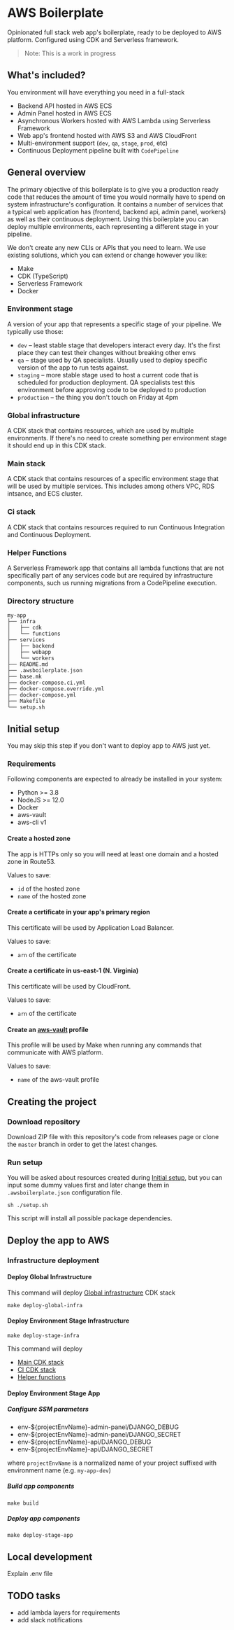 # AWS Boilerplate
Opinionated full stack web app's boilerplate, ready to be deployed to AWS platform. Configured using CDK and Serverless 
framework.

> Note: This is a work in progress

## What's included?
You environment will have everything you need in a full-stack 
* Backend API hosted in AWS ECS
* Admin Panel hosted in AWS ECS
* Asynchronous Workers hosted with AWS Lambda using Serverless Framework
* Web app's frontend hosted with AWS S3 and AWS CloudFront
* Multi-environment support (`dev`, `qa`, `stage`, `prod`, etc)
* Continuous Deployment pipeline built with `CodePipeline`

## General overview
The primary objective of this boilerplate is to give you a production ready code that reduces the amount of time you 
would normally have to spend on system infrastructure's configuration. It contains a number of services that a typical
web application has (frontend, backend api, admin panel, workers) as well as their continuous deployment. Using this 
boilerplate you can deploy multiple environments, each representing a different stage in your pipeline.

We don't create any new CLIs or APIs that you need to learn. We use existing solutions, 
which you can extend or change however you like:
* Make
* CDK (TypeScript)
* Serverless Framework
* Docker

### Environment stage
A version of your app that represents a specific stage of your pipeline. We typically use those:
* `dev` – least stable stage that developers interact every day. It's the first place they can test their changes 
without breaking other envs
* `qa` – stage used by QA specialists. Usually used to deploy specific version of the app to run tests against.
* `staging` – more stable stage used to host a current code that is scheduled for production deployment. QA specialists 
test this environment before approving code to be deployed to production
* `production` – the thing you don't touch on Friday at 4pm 

### Global infrastructure
A CDK stack that contains resources, which are used by multiple environments. If there's no need to create something per
environment stage it should end up in this CDK stack.

### Main stack
A CDK stack that contains resources of a specific environment stage that will be used by multiple services.
This includes among others VPC, RDS intsance, and ECS cluster.


### Ci stack
A CDK stack that contains resources required to run Continuous Integration and Continuous Deployment.

### Helper Functions
A Serverless Framework app that contains all lambda functions that are not specifically part of any services code but
are required by infrastructure components, such us running migrations from a CodePipeline execution.

### Directory structure
```
my-app
├── infra
│   ├── cdk
│   └── functions
├── services
│   ├── backend
│   ├── webapp
│   └── workers
├── README.md
├── .awsboilerplate.json
├── base.mk
├── docker-compose.ci.yml
├── docker-compose.override.yml
├── docker-compose.yml
├── Makefile
└── setup.sh
```

## Initial setup
You may skip this step if you don't want to deploy app to AWS just yet. 

### Requirements
Following components are expected to already be installed in your system:
* Python >= 3.8
* NodeJS >= 12.0
* Docker
* aws-vault
* aws-cli v1

#### Create a hosted zone
The app is HTTPs only so you will need at least one domain and a hosted zone in Route53. 

Values to save:
* `id` of the hosted zone
* `name` of the hosted zone

#### Create a certificate in your app's primary region
This certificate will be used by Application Load Balancer.

Values to save:
* `arn` of the certificate

#### Create a certificate in us-east-1 (N. Virginia)
This certificate will be used by CloudFront.

Values to save:
* `arn` of the certificate

#### Create an [aws-vault](https://github.com/99designs/aws-vault) profile
This profile will be used by Make when running any commands that communicate with AWS platform.

Values to save:
* `name` of the aws-vault profile

## Creating the project
### Download repository
Download ZIP file with this repository's code from releases page or clone the `master` branch in order to get the 
latest changes.

### Run setup
You will be asked about resources created during [Initial setup](#initial-setup), but you can input some dummy values 
first and later change them in `.awsboilerplate.json` configuration file.

```shell script
sh ./setup.sh
```

This script will install all possible package dependencies.

## Deploy the app to AWS

### Infrastructure deployment

#### Deploy Global Infrastructure
This command will deploy [Global infrastructure](#global-infrastructure) CDK stack

```shell script
make deploy-global-infra
```

#### Deploy Environment Stage Infrastructure

```shell script
make deploy-stage-infra
```

This command will deploy
* [Main CDK stack](#main-stack)
* [CI CDK stack](#ci-stack)
* [Helper functions](#helper-functions)

#### Deploy Environment Stage App

##### Configure SSM parameters

* env-${projectEnvName}-admin-panel/DJANGO_DEBUG
* env-${projectEnvName}-admin-panel/DJANGO_SECRET
* env-${projectEnvName}-api/DJANGO_DEBUG
* env-${projectEnvName}-api/DJANGO_SECRET

where `projectEnvName` is a normalized name of your project suffixed with environment name (e.g. `my-app-dev`)

##### Build app components
```shell script
make build
```

##### Deploy app components
```shell script
make deploy-stage-app
```

## Local development
Explain .env file


## TODO tasks
- add lambda layers for requirements
- add slack notifications

